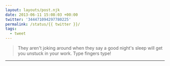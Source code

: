 ```yaml
---
layout: layouts/post.njk
date: 2013-06-11 15:08:03 +00:00
twitter: '344471094297780225'
permalink: /status/{{ twitter }}/
tags: 
  - tweet
---
```


> They aren't joking around when they say a good night's sleep will get you unstuck in your work. Type fingers type!

---
